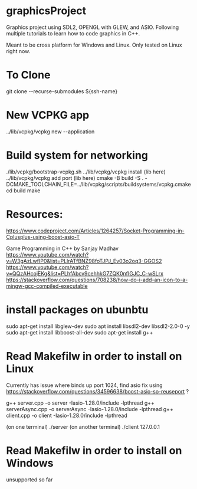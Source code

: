 # graphicsProject

Graphics project using SDL2, OPENGL with GLEW, and ASIO. Following multiple tutorials to learn how to code graphics in C++.

Meant to be cross platform for Windows and Linux. Only tested on Linux right now.

# To Clone

git clone --recurse-submodules ${ssh-name}

# New VCPKG app

../lib/vcpkg/vcpkg new --application

# Build system for networking
./lib/vcpkg/bootstrap-vcpkg.sh
../lib/vcpkg/vcpkg install (lib here)
../lib/vcpkg/vcpkg add port (lib here)
cmake -B build -S . -DCMAKE_TOOLCHAIN_FILE=../lib/vcpkg/scripts/buildsystems/vcpkg.cmake 
cd build
make

# Resources:

https://www.codeproject.com/Articles/1264257/Socket-Programming-in-Cplusplus-using-boost-asio-T

Game Programming in C++ by Sanjay Madhav  
 https://www.youtube.com/watch?v=W3gAzLwfIP0&list=PLlrATfBNZ98foTJPJ_Ev03o2oq3-GGOS2  
 https://www.youtube.com/watch?v=QQzAHcojEKg&list=PLhfAbcv9cehhkG7ZQK0nfIGJC_C-wSLrx  
 https://stackoverflow.com/questions/708238/how-do-i-add-an-icon-to-a-mingw-gcc-compiled-executable

# install packages on ubunbtu

sudo apt-get install libglew-dev
sudo apt install libsdl2-dev libsdl2-2.0-0 -y
sudo apt-get install libboost-all-dev
sudo apt-get install g++

# Read Makefilw in order to install on Linux

Currently has issue where binds up port 1024, find asio fix using https://stackoverflow.com/questions/34596638/boost-asio-so-reuseport ?

g++ server.cpp -o server -Iasio-1.28.0/include -lpthread
g++ serverAsync.cpp -o serverAsync -Iasio-1.28.0/include -lpthread
g++ client.cpp -o client  -Iasio-1.28.0/include -lpthread

(on one terminal) ./server
(on another terminal) ./client 127.0.0.1

# Read Makefilw in order to install on Windows

unsupported so far
